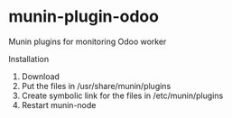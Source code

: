 # munin-plugin-odoo
Munin plugins for monitoring Odoo worker

Installation
1. Download 
2. Put the files in /usr/share/munin/plugins
3. Create symbolic link for the files in /etc/munin/plugins 
4. Restart munin-node
